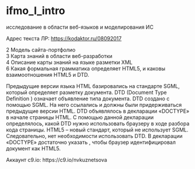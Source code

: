 # ifmo_I_intro
исследование в области веб-языков и моделирования ИС

Адрес текста ЛР:
https://kodaktor.ru/08092017

2 Модель сайта-портфолио<br>
3 Карта знаний в области веб-разработки<br>
4 Описание карты знаний на языке разметки XML<br>
6 Какая формальная грамматика определяет HTML5, и каковы взаимоотношения HTML5 и DTD.<br>
<p>Предыдущие версии языка HTML базировались на стандарте  SGML, который определяет разметку документа.
DTD (Document Type Definition ) означает объявление типа документа. DTD создано с помощью SGML. На него ссылались и должны были придерживаться предыдущие версии  HTML. DTD  объявлялось в декларации «DOCTYPE» в начале страницы HTML. С помощью данной декларации определялось,  какой DTD нужно использовать браузеру в ходе разбора кода страницы.
HTML5 – новый стандарт, который не использует SGML. Следовательно, нет необходимости использовать DTD. В декларации «DOCTYPE» достаточно указать <!DOCTYPE html>, чтобы браузер идентифицировал документ как HTML5.</p>

<p>
Аккаунт c9.io: https://c9.io/nvkuznetsova
</p>
